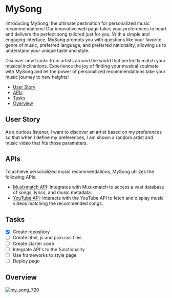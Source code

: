 # MySong
Introducing MySong, the ultimate destination for personalized music recommendations! Our innovative web page takes your preferences to heart and delivers the perfect song tailored just for you. With a simple and engaging interface, MySong prompts you with questions like your favorite genre of music, preferred language, and preferred nationality, allowing us to understand your unique taste and style. 

Discover new tracks from artists around the world that perfectly match your musical inclinations. Experience the joy of finding your musical soulmate with MySong and let the power of personalized recommendations take your music journey to new heights! 
- [User Story](#user-story)
- [APIs](#apis)
- [Tasks](#tasks)
- [Overview](#overview)
## User Story

As a curious listener, I want to discover an artist based on my preferences so that when I define my preferences, I am shown a random artist and music video that fits those parameters.

## APIs

To achieve personalized music recommendations, MySong utilizes the following APIs:

- [Musixmatch API](https://developer.musixmatch.com/): Integrates with Musixmatch to access a vast database of songs, lyrics, and music metadata.
- [YouTube API](https://developers.google.com/youtube?hl=es-419): Interacts with the YouTube API to fetch and display music videos matching the recommended songs.


## Tasks
- [x] Create repository
- [ ] Create html, js and pico.css files
- [ ] Create starter code
- [ ] Integrate API's to the functionality
- [ ] Use frameworks to style page
- [ ] Deploy page

## Overview
![my_song_720](https://user-images.githubusercontent.com/45185442/236972430-e2cdd556-8128-444b-9fa0-ceb031d51c14.png)
